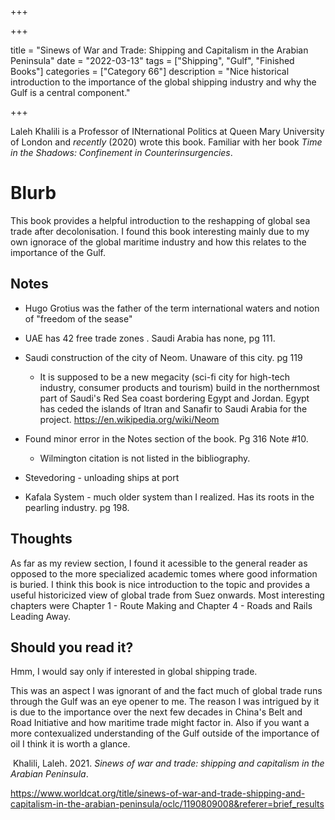 +++

+++

title = "Sinews of War and Trade: Shipping and Capitalism in the Arabian Peninsula"
date = "2022-03-13"
tags = ["Shipping", "Gulf", "Finished Books"]
categories = ["Category 66"]
description = "Nice historical introduction to the importance of the global shipping industry and why the Gulf is a central component."

+++

Laleh Khalili is a Professor of INternational Politics at Queen Mary University of London and *recently* (2020) wrote this book. Familiar with her book *Time in the Shadows: Confinement in Counterinsurgencies*. 

# Blurb

This book provides a helpful introduction to the reshapping of global sea trade after decolonisation. I found this book interesting mainly due to my own ignorace of the global maritime industry and how this relates to the importance of the Gulf. 

## Notes

- Hugo Grotius was the father of the term international waters and notion of "freedom of the sease"
- UAE has 42 free trade zones . Saudi Arabia has none, pg 111.

- Saudi construction of the city of Neom. Unaware of this city. pg 119

  - It is supposed to be a new megacity (sci-fi city for high-tech industry, consumer products and tourism) build in the northernmost part of Saudi's Red Sea coast bordering Egypt and Jordan. Egypt has ceded the islands of Itran and Sanafir to Saudi Arabia for the project. https://en.wikipedia.org/wiki/Neom

 - Found minor error in the Notes section of the book. Pg 316 Note #10.

   - Wilmington citation is not listed in the bibliography. 
   
 - Stevedoring - unloading ships at port
   
 - Kafala System - much older system than I realized. Has its roots in the pearling industry. pg 198.
   
## Thoughts

As far as my review section, I found it acessible to the general reader as opposed to the more specialized academic tomes where good information is buried. I think this book is nice introduction to the topic and provides a useful historicized view of global trade from Suez onwards. Most interesting chapters were Chapter 1 - Route Making and Chapter 4 - Roads and Rails Leading Away. 

## Should you read it? 

Hmm, I would say only if interested in global shipping trade. 

This was an aspect I was ignorant of and the fact much of global trade runs through the Gulf was an eye opener to me. The reason I was intrigued by it is due to the importance over the next few decades in China's Belt and Road Initiative and how maritime trade might factor in. Also if you want a more contexualized understanding of the Gulf outside of the importance of oil I think it is worth a glance. 	



​    Khalili, Laleh. 2021. *Sinews of war and trade: shipping and capitalism in the Arabian Peninsula*.

https://www.worldcat.org/title/sinews-of-war-and-trade-shipping-and-capitalism-in-the-arabian-peninsula/oclc/1190809008&referer=brief_results

<img src='https://ta.34353.org/t/a026d445-610b-45d5-8114-85682f9666e5' alt=''> 